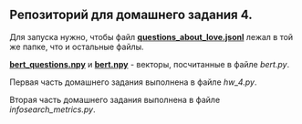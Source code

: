 ## Репозиторий для домашнего задания 4.

Для запуска нужно, чтобы файл [**questions_about_love.jsonl**](https://www.kaggle.com/bobazooba/thousands-of-questions-about-love) лежал в той же папке, что и остальные файлы.

[**bert_questions.npy**](https://drive.google.com/file/d/1-8wCv-QhTFV__c3EcrM0FGvyWcviJSFK/view?usp=sharing) и [**bert.npy**](https://drive.google.com/file/d/1eN9o7rGksYr9uwNSWCSvSPYs_mX_Bp2i/view?usp=sharing) - векторы, посчитанные в файле *bert.py*.

Первая часть домашнего задания выполнена в файле *hw_4.py*.

Вторая часть домашнего задания выполнена в файле *infosearch_metrics.py*.
